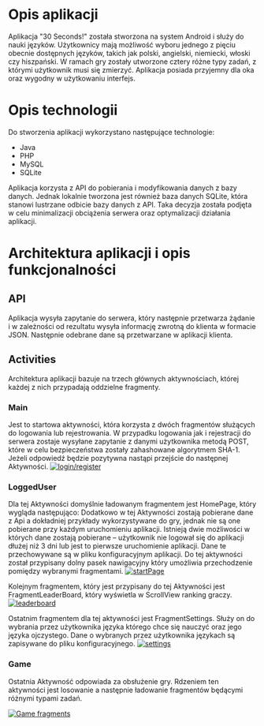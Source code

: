 # Opis aplikacji

Aplikacja "30 Seconds!" została stworzona na system Android i służy do nauki języków. Użytkownicy mają możliwość wyboru jednego z pięciu obecnie dostępnych języków, takich jak polski, angielski, niemiecki, włoski czy hiszpański. W ramach gry zostały utworzone cztery różne typy zadań, z którymi użytkownik musi się zmierzyć. Aplikacja posiada przyjemny dla oka oraz wygodny w użytkowaniu interfejs.

# Opis technologii

Do stworzenia aplikacji wykorzystano następujące technologie:

- Java
- PHP
- MySQL
- SQLite

Aplikacja korzysta z API do pobierania i modyfikowania danych z bazy danych. Jednak lokalnie tworzona jest również baza danych SQLite, która stanowi lustrzane odbicie bazy danych z API. Taka decyzja została podjęta w celu minimalizacji obciążenia serwera oraz optymalizacji działania aplikacji.

# Architektura aplikacji i opis funkcjonalności

## API

Aplikacja wysyła zapytanie do serwera, który następnie przetwarza żądanie i w zależności od rezultatu wysyła informację zwrotną do klienta w formacie JSON. Następnie odebrane dane są przetwarzane w aplikacji klienta.

## Activities

Architektura aplikacji bazuje na trzech głównych aktywnościach, której każdej z nich przypadają oddzielne fragmenty.

###	Main
Jest to startowa aktywności, która korzysta z dwóch fragmentów służących do logowania lub rejestrowania.
W przypadku logowania jak i rejestracji do serwera zostaje wysyłane zapytanie z danymi użytkownika metodą POST, które w celu bezpieczeństwa zostały zahashowane algorytmem SHA-1. Jeżeli odpowiedź będzie pozytywna nastąpi przejście do następnej Aktywności. 
[![login/register](https://i.ibb.co/F3HydwQ/login-register.png)](https://ibb.co/ZX2Fb8Q)

### LoggedUser
Dla tej Aktywności domyślnie ładowanym fragmentem jest HomePage, który wygląda następująco:
Dodatkowo w tej Aktywności zostają pobierane dane z Api a dokładniej przykłady wykorzystywane do gry, jednak nie są one pobierane przy każdym uruchomieniu aplikacji. Istnieją dwie możliwości w których dane zostają pobierane – użytkownik nie logował się do aplikacji dłużej niż 3 dni lub jest to pierwsze uruchomienie aplikacji. Dane te przechowywane są w pliku konfiguracyjnym aplikacji.
Do tej aktywności został przypisany dolny pasek nawigacyjny który umożliwia przechodzenie pomiędzy wybranymi fragmentami.
[![startPage](https://i.ibb.co/XZLS0g3/home.png)](https://ibb.co/1fQ8y5d)

Kolejnym fragmentem, który jest przypisany do tej Aktywności jest FragmentLeaderBoard, który wyświetla w ScrollView ranking graczy.
[![leaderboard](https://i.ibb.co/GCtfC5m/leaderboard.png)](https://ibb.co/VMQ0Mq6)

Ostatnim fragmentem dla tej aktywności jest FragmentSettings.
Służy on do wybrania przez użytkownika języka którego chce się nauczyć oraz jego języka ojczystego. Dane o wybranych przez użytkownika językach są zapisywane do pliku konfiguracyjnego. 
[![settings](https://i.ibb.co/qRTLQfP/settings-both.png)](https://ibb.co/XzcfRgv)

### Game
Ostatnia Aktywność odpowiada za obsłużenie gry. Rdzeniem ten aktywności jest losowanie a następnie ładowanie fragmentów będącymi różnymi typami zadań. 

[![Game fragments](https://i.ibb.co/bXqfG3Z/gamefragment.png)](https://ibb.co)


